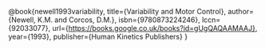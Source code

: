 @book{newell1993variability,
  title={Variability and Motor Control},
  author={Newell, K.M. and Corcos, D.M.},
  isbn={9780873224246},
  lccn={92033077},
  url={https://books.google.co.uk/books?id=gUgQAQAAMAAJ},
  year={1993},
  publisher={Human Kinetics Publishers}
}
